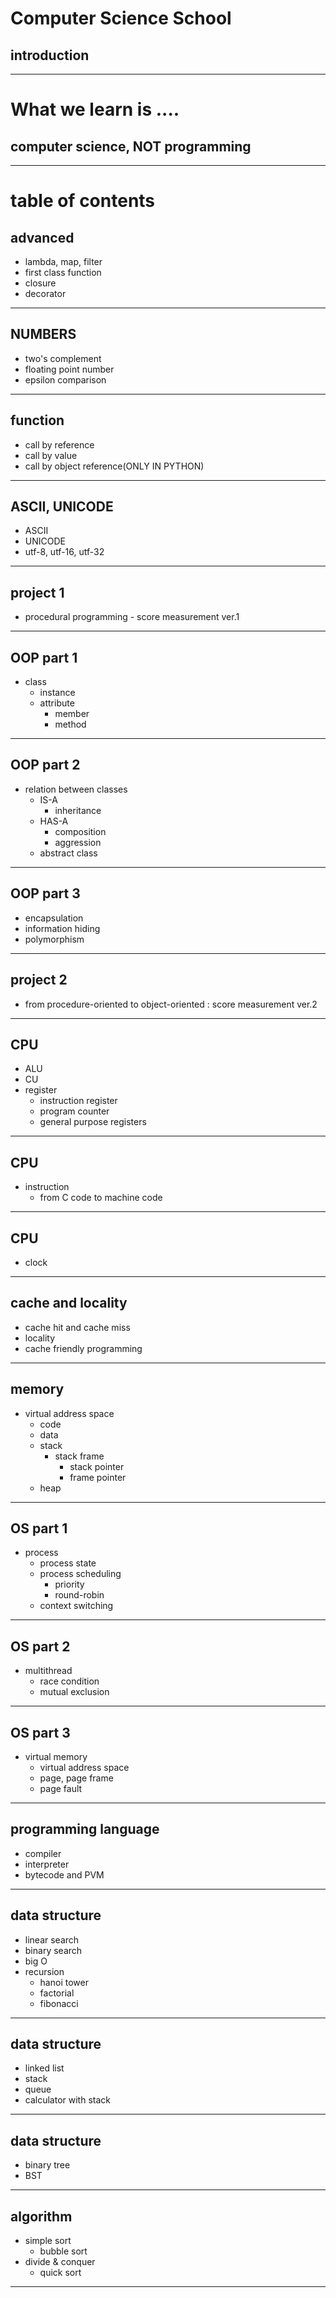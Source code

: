 # Computer Science School
## introduction

---
# What we learn is ....
## computer science, NOT programming
---

# table of contents
## advanced
- lambda, map, filter
- first class function
- closure
- decorator
---
## NUMBERS
  - two's complement
  - floating point number
  - epsilon comparison
---

## function
- call by reference
- call by value
- call by object reference(ONLY IN PYTHON) 
---



## ASCII, UNICODE
  - ASCII
  - UNICODE
  - utf-8, utf-16, utf-32
---

## project 1
 - procedural programming - score measurement ver.1
---

## OOP part 1
 - class
   - instance
   - attribute
     - member
     - method
---

## OOP part 2
 - relation between classes
   - IS-A
     - inheritance
   - HAS-A
     - composition
     - aggression
   - abstract class
 ---
 
 ## OOP part 3
   - encapsulation
   - information hiding
   - polymorphism
---

## project 2
 - from procedure-oriented to object-oriented
  : score measurement ver.2
---

## CPU
  - ALU
  - CU
  - register
    - instruction register
    - program counter
    - general purpose registers 
---
## CPU
  - instruction
    - from C code to machine code
---

## CPU
  - clock
---

## cache and locality
  - cache hit and cache miss
  - locality
  - cache friendly programming
---

## memory
  - virtual address space
    - code
    - data
    - stack
      - stack frame
        - stack pointer
        - frame pointer
    - heap
---

## OS part 1
  - process
    - process state
    - process scheduling
      - priority
      - round-robin
    - context switching
---
## OS part 2
  - multithread
    - race condition
    - mutual exclusion 
---
## OS part 3
  - virtual memory
    - virtual address space
    - page, page frame
    - page fault
---

## programming language
- compiler
- interpreter
- bytecode and PVM 
---

## data structure
  - linear search 
  - binary search
  - big O
  - recursion
    - hanoi tower
    - factorial
    - fibonacci
---

## data structure
  - linked list
  - stack
  - queue
  - calculator with stack
 ---
 
## data structure
  - binary tree
  - BST
---

## algorithm
  - simple sort 
    - bubble sort
  - divide & conquer 
    - quick sort
---
